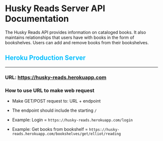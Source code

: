 # Husky Reads Server API Documentation
The Husky Reads API provides information on cataloged books. It also maintains relationships that users have with books in the form of bookshelves. Users can add and remove books from their bookshelves.

## <span style="color:deepskyblue">Heroku Production Server</span>
---

### URL: https://husky-reads.herokuapp.com

### How to use URL to make web request

* Make GET/POST request to: URL + endpoint

* The endpoint should include the starting `/`

* Example: Login = `https://husky-reads.herokuapp.com/login`

* Example: Get books from bookshelf = `https://husky-reads.herokuapp.com/bookshelves/get/elliot/reading`
